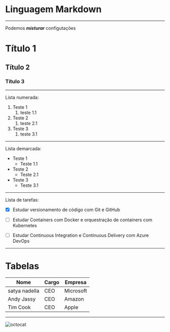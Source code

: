 # Linguagem Markdown
***

Podemos __*misturar*__ configutações

# Título 1
## Título 2
### Título 3


***
Lista numerada:

1. Teste 1
   1. teste 1.1
2. Teste 2
   1. teste 2.1
3. Teste 3
   1. teste 3.1
***
Lista demarcada:

* Teste 1
   * Teste 1.1
* Teste 2
   * Teste 2.1
* Teste 3
   * Teste 3.1
***
Lista de tarefas:

- [x] Estudar versionamento de código com Git e GitHub
- [ ] Estudar Containers com Docker e orquestração de containers com Kubernetes
- [ ] Estudar Continuous Integration e Continuous Delivery com Azure DevOps


***

# Tabelas

Nome | Cargo | Empresa
--- | --- | ---
satya nadella | CEO | Microsoft
Andy Jassy | CEO | Amazon
Tim Cook | CEO | Apple

***

![octocat](https://user-images.githubusercontent.com/25647623/222931147-9b063c2c-1b0e-43f0-b31f-2e13734aa185.png)
